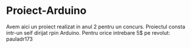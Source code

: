 # Proiect-Arduino
Avem aici un proiect realizat in anul 2 pentru un concurs.
Proiectul consta intr-un seif dirijat rpin Arduino.
Pentru orice intrebare 5$ pe revolut: pauladr173
